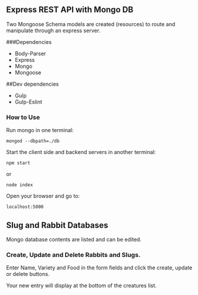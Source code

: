
## Express REST API with Mongo DB
Two Mongoose Schema models are created (resources) to route and manipulate through an express server.

###Dependencies
   * Body-Parser
   * Express
   * Mongo
   * Mongoose

##Dev dependencies
   * Gulp
   * Gulp-Eslint

### How to Use
Run mongo in one terminal:
```
mongod --dbpath=./db
```
Start the client side and backend servers in another terminal:
```
npm start
```
or
```
node index
```

Open your browser and go to:
```
localhost:5000
```


## Slug and Rabbit Databases
Mongo database contents are listed and can be edited.
### Create, Update and Delete Rabbits and Slugs.

Enter Name, Variety and Food in the form fields and click the create, update or delete buttons.

Your new entry will display at the bottom of the creatures list.
